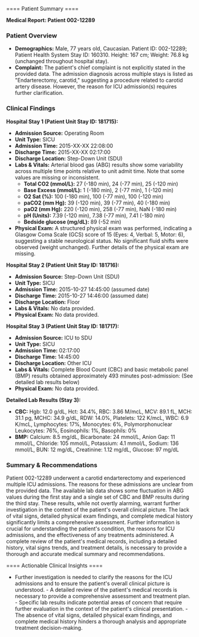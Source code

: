 
==== Patient Summary ====

**Medical Report: Patient 002-12289**

### Patient Overview

* **Demographics:** Male, 77 years old, Caucasian.  Patient ID: 002-12289; Patient Health System Stay ID: 160310.  Height: 167 cm; Weight: 76.8 kg (unchanged throughout hospital stay).
* **Complaint:**  The patient's chief complaint is not explicitly stated in the provided data.  The admission diagnosis across multiple stays is listed as "Endarterectomy, carotid," suggesting a procedure related to carotid artery disease.  However, the reason for ICU admission(s) requires further clarification.

### Clinical Findings

**Hospital Stay 1 (Patient Unit Stay ID: 181715):**

* **Admission Source:** Operating Room
* **Unit Type:** SICU
* **Admission Time:** 2015-XX-XX 22:08:00
* **Discharge Time:** 2015-XX-XX 02:17:00
* **Discharge Location:** Step-Down Unit (SDU)
* **Labs & Vitals:**  Arterial blood gas (ABG) results show some variability across multiple time points relative to unit admit time.  Note that some values are missing or inconsistent.  
    * **Total CO2 (mmol/L):** 27 (-180 min), 24 (-77 min), 25 (-120 min)
    * **Base Excess (mmol/L):** 1 (-180 min), 2 (-77 min), 1 (-120 min)
    * **O2 Sat (%):** 100 (-180 min), 100 (-77 min), 100 (-120 min)
    * **paCO2 (mm Hg):** 39 (-120 min), 39 (-77 min), 40 (-180 min)
    * **paO2 (mm Hg):** 220 (-120 min), 258 (-77 min), NaN (-180 min)
    * **pH (Units):** 7.39 (-120 min), 7.38 (-77 min), 7.41 (-180 min)
    * **Bedside glucose (mg/dL):** 89 (-52 min)
* **Physical Exam:**  A structured physical exam was performed, indicating a Glasgow Coma Scale (GCS) score of 15 (Eyes: 4, Verbal: 5, Motor: 6), suggesting a stable neurological status. No significant fluid shifts were observed (weight unchanged).  Further details of the physical exam are missing.


**Hospital Stay 2 (Patient Unit Stay ID: 181716):**

* **Admission Source:** Step-Down Unit (SDU)
* **Unit Type:** SICU
* **Admission Time:** 2015-10-27 14:45:00 (assumed date)
* **Discharge Time:** 2015-10-27 14:46:00 (assumed date)
* **Discharge Location:** Floor
* **Labs & Vitals:** No data provided.
* **Physical Exam:** No data provided.


**Hospital Stay 3 (Patient Unit Stay ID: 181717):**

* **Admission Source:** ICU to SDU
* **Unit Type:** SICU
* **Admission Time:** 02:17:00
* **Discharge Time:** 14:45:00
* **Discharge Location:** Other ICU
* **Labs & Vitals:** Complete Blood Count (CBC) and basic metabolic panel (BMP) results obtained approximately 493 minutes post-admission:  (See detailed lab results below)
* **Physical Exam:** No data provided.

**Detailed Lab Results (Stay 3):**

* **CBC:** Hgb: 12.0 g/dL, Hct: 34.4%, RBC: 3.86 M/mcL, MCV: 89.1 fL, MCH: 31.1 pg, MCHC: 34.9 g/dL, RDW: 14.0%, Platelets: 122 K/mcL, WBC: 6.9 K/mcL, Lymphocytes: 17%, Monocytes: 6%, Polymorphonuclear Leukocytes: 76%, Eosinophils: 1%, Basophils: 0%
* **BMP:** Calcium: 8.5 mg/dL, Bicarbonate: 24 mmol/L, Anion Gap: 11 mmol/L, Chloride: 105 mmol/L, Potassium: 4.1 mmol/L, Sodium: 136 mmol/L, BUN: 12 mg/dL, Creatinine: 1.12 mg/dL, Glucose: 97 mg/dL

### Summary & Recommendations

Patient 002-12289 underwent a carotid endarterectomy and experienced multiple ICU admissions.  The reasons for these admissions are unclear from the provided data.  The available lab data shows some fluctuation in ABG values during the first stay and a single set of CBC and BMP results during the third stay.  These results, while not overtly alarming, warrant further investigation in the context of the patient's overall clinical picture.  The lack of vital signs, detailed physical exam findings, and complete medical history significantly limits a comprehensive assessment.  Further information is crucial for understanding the patient's condition, the reasons for ICU admissions, and the effectiveness of any treatments administered.  A complete review of the patient's medical records, including a detailed history, vital signs trends, and treatment details, is necessary to provide a thorough and accurate medical summary and recommendations.

==== Actionable Clinical Insights ====

- Further investigation is needed to clarify the reasons for the ICU admissions and to ensure the patient's overall clinical picture is understood. - A detailed review of the patient's medical records is necessary to provide a comprehensive assessment and treatment plan. - Specific lab results indicate potential areas of concern that require further evaluation in the context of the patient's clinical presentation. - The absence of vital signs, detailed physical exam findings, and complete medical history hinders a thorough analysis and appropriate treatment decision-making.
